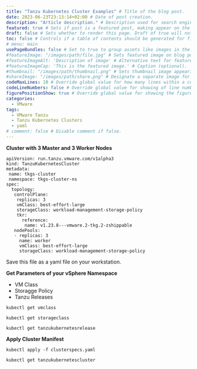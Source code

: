 ```yaml
---
title: "Tanzu Kubernetes Cluster Examples" # Title of the blog post.
date: 2023-06-23T23:13:14+02:00 # Date of post creation.
description: "Article description." # Description used for search engine.
featured: true # Sets if post is a featured post, making appear on the home page side bar.
draft: false # Sets whether to render this page. Draft of true will not be rendered.
toc: false # Controls if a table of contents should be generated for first-level links automatically.
# menu: main
usePageBundles: false # Set to true to group assets like images in the same folder as this post.
#featureImage: "/images/path/file.jpg" # Sets featured image on blog post.
#featureImageAlt: 'Description of image' # Alternative text for featured image.
#featureImageCap: 'This is the featured image.' # Caption (optional).
#thumbnail: "/images/path/thumbnail.png" # Sets thumbnail image appearing inside card on homepage.
#shareImage: "/images/path/share.png" # Designate a separate image for social media sharing.
codeMaxLines: 10 # Override global value for how many lines within a code block before auto-collapsing.
codeLineNumbers: false # Override global value for showing of line numbers within code block.
figurePositionShow: true # Override global value for showing the figure label.
categories:
  - VMware
tags:
  - VMware Tanzu
  - Tanzu Kubernetes Clusters
  - yaml
# comment: false # Disable comment if false.
---
```


**Cluster with 3 Master and 3 Worker Nodes**

```
apiVersion: run.tanzu.vmware.com/v1alpha3
kind: TanzuKubernetesCluster
metadata:
 name: tkgs-cluster
 namespace: tkgs-cluster-ns   
spec:
  topology:
   controlPlane:
    replicas: 3
    vmClass: best-effort-large  
    storageClass: workload-management-storage-policy
    tkr:
      reference:
       name: v1.23.8---vmware.2-tkg.2-zshippable
   nodePools:
   - replicas: 3
     name: worker
     vmClass: best-effort-large  
     storageClass: workload-management-storage-policy

```
Save this file as a yaml file on your workstation.


**Get Parameters of your vSphere Namespace**

- VM Class
- Storagge Policy
- Tanzu Releases

```
kubectl get vmclass
```

```
kubectl get storageclass
```

```
kubectl get tanzukubernetesrelease
```

**Apply Cluster Manifest**

```
kubectl apply -f clusterspecs.yaml
```

```
kubectl get tanzukubernetescluster
```
